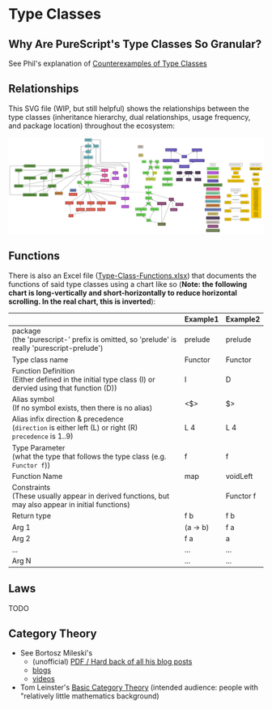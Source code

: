 # Type Classes

## Why Are PureScript's Type Classes So Granular?

See Phil's explanation of [Counterexamples of Type Classes](https://blog.functorial.com/posts/2021-10-29-Counterexamples-Interactive.html)

## Relationships

This SVG file (WIP, but still helpful) shows the relationships between the type classes (inheritance hierarchy, dual relationships, usage frequency, and package location) throughout the ecosystem:

![typeclass-relationships](./assets/Type-Class-Relationships.svg "Type Class Relationships")

## Functions

There is also an Excel file ([Type-Class-Functions.xlsx](./assets/Type-Class-Functions.xlsx)) that documents the functions of said type classes using a chart like so (**Note: the following chart is long-vertically and short-horizontally to reduce horizontal scrolling. In the real chart, this is inverted**):

| | Example1 | Example2
| - | - | - |
| package<br>(the 'purescript-' prefix is omitted, so 'prelude' is really 'purescript-prelude') | prelude | prelude
| Type class name | Functor | Functor
| Function Definition<br>(Either defined in the initial type class (I) or dervied using that function (D)) | I | D
| Alias symbol<br>(If no symbol exists, then there is no alias) | <$> | $>
| Alias infix direction & precedence<br>(`direction` is either left (L) or right (R)<br>`precedence` is 1..9) | L 4 | L 4
| Type Parameter<br>(what the type that follows the type class (e.g. `Functor f`)) | f | f
| Function Name | map | voidLeft
| Constraints<br>(These usually appear in derived functions, but may also appear in initial functions) | | Functor f
| Return type | f b | f b
| Arg 1 | (a -> b) | f a
| Arg 2 | f a | a
| ...   | ... | ... |
| Arg N | ... | ... |

## Laws

TODO

## Category Theory

- See Bortosz Mileski's
    - (unofficial) [PDF / Hard back of all his blog posts](https://github.com/hmemcpy/milewski-ctfp-pdf)
    - [blogs](https://bartoszmilewski.com/2014/10/28/category-theory-for-programmers-the-preface/)
    - [videos](https://www.youtube.com/playlist?list=PLbgaMIhjbmEnaH_LTkxLI7FMa2HsnawM_)
- Tom Leinster's [Basic Category Theory](https://arxiv.org/abs/1612.09375) (intended audience: people with "relatively little mathematics background)
